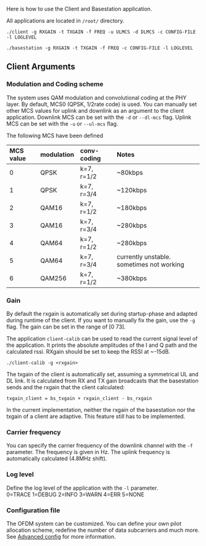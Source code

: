 
Here is how to use the Client and Basestation application.

All applications are located in `/root/`
directory.

```
./client -g RXGAIN -t TXGAIN -f FREQ -u ULMCS -d DLMCS -c CONFIG-FILE -l LOGLEVEL
```

```
./basestation -g RXGAIN -t TXGAIN -f FREQ -c CONFIG-FILE -l LOGLEVEL
```

## Client Arguments
### Modulation and Coding scheme

The system uses QAM modulation and convolutional coding at the PHY layer.
By default, MCS0 (QPSK, 1/2rate code) is used. You can manually set other
MCS values for uplink and downlink as an argument to the client application.
Downlink MCS can be set with the `-d` or
`--dl-mcs` flag. Uplink MCS can be set with the `-u` or `--ul-mcs` flag.

The following MCS have been defined

| MCS value | modulation | conv-coding| Notes  |
|:----------|:-----------|:-----------|:-------|
|     0     |    QPSK    | k=7, r=1/2 | ~80kbps|
|     1     |    QPSK    | k=7, r=3/4 | ~120kbps|
|     2     |    QAM16   | k=7, r=1/2 | ~180kbps|
|     3     |    QAM16   | k=7, r=3/4 | ~280kbps|
|     4     |    QAM64   | k=7, r=1/2 | ~280kbps|
|     5     |    QAM64   | k=7, r=3/4 | currently unstable. sometimes not working|
|     6     |    QAM256  | k=7, r=1/2 | ~380kbps|

### Gain

By default the rxgain is automatically set during startup-phase and adapted
during runtime of the client. If you want to manually fix the gain, use the `-g` flag.
The gain can be set in the range of [0 73].
 
The application `client-calib` can be used to read the current signal level
of the application. It prints the absolute amplitudes of the I and Q path and the calculated
rssi. RXgain should be set to keep the RSSI at ~-15dB.

`./client-calib -g <rxgain>`

The txgain of the client is automatically set, assuming a symmetrical UL and DL link.
It is calculated from RX and TX gain broadcasts that the basestation sends and the
rxgain that the client calculated:

`txgain_client = bs_txgain + rxgain_client - bs_rxgain`

In the current implementation, neither the rxgain of the basestation nor the
txgain of a client are adaptive. This feature still has to be implemented.

### Carrier frequency

You can specify the carrier frequency of the downlink channel with the `-f` parameter.
The frequency is given in Hz. The uplink frequency is automatically calculated (4.8MHz shift).

### Log level
Define the log level of the application with the `-l` parameter.  
0=TRACE 1=DEBUG 2=INFO 3=WARN 4=ERR 5=NONE
### Configuration file
The OFDM system can be customized. You can define your own pilot allocation scheme, redefine the number
of data subcarriers and much more. See [Advanced config](advanced_config) for more information.


